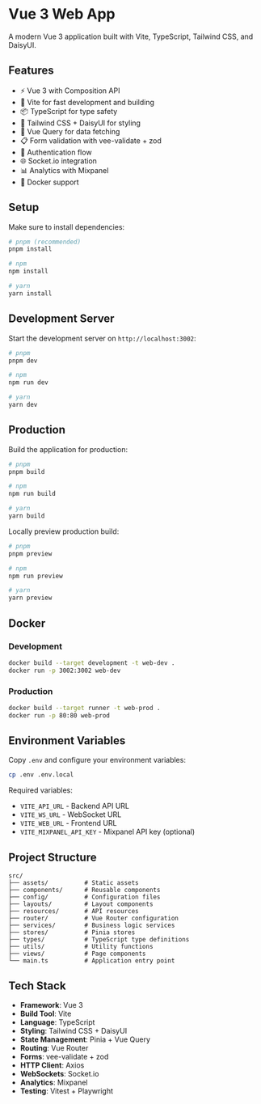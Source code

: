 # Vue 3 Web App

A modern Vue 3 application built with Vite, TypeScript, Tailwind CSS, and DaisyUI.

## Features

- ⚡️ Vue 3 with Composition API
- 🚀 Vite for fast development and building
- 📦 TypeScript for type safety
- 🎨 Tailwind CSS + DaisyUI for styling
- 🔄 Vue Query for data fetching
- 📋 Form validation with vee-validate + zod
- 🔐 Authentication flow
- 🌐 Socket.io integration
- 📊 Analytics with Mixpanel
- 🐳 Docker support

## Setup

Make sure to install dependencies:

```bash
# pnpm (recommended)
pnpm install

# npm
npm install

# yarn
yarn install
```

## Development Server

Start the development server on `http://localhost:3002`:

```bash
# pnpm
pnpm dev

# npm
npm run dev

# yarn
yarn dev
```

## Production

Build the application for production:

```bash
# pnpm
pnpm build

# npm
npm run build

# yarn
yarn build
```

Locally preview production build:

```bash
# pnpm
pnpm preview

# npm
npm run preview

# yarn
yarn preview
```

## Docker

### Development
```bash
docker build --target development -t web-dev .
docker run -p 3002:3002 web-dev
```

### Production
```bash
docker build --target runner -t web-prod .
docker run -p 80:80 web-prod
```

## Environment Variables

Copy `.env` and configure your environment variables:

```bash
cp .env .env.local
```

Required variables:
- `VITE_API_URL` - Backend API URL
- `VITE_WS_URL` - WebSocket URL
- `VITE_WEB_URL` - Frontend URL
- `VITE_MIXPANEL_API_KEY` - Mixpanel API key (optional)

## Project Structure

```
src/
├── assets/          # Static assets
├── components/      # Reusable components
├── config/          # Configuration files
├── layouts/         # Layout components
├── resources/       # API resources
├── router/          # Vue Router configuration
├── services/        # Business logic services
├── stores/          # Pinia stores
├── types/           # TypeScript type definitions
├── utils/           # Utility functions
├── views/           # Page components
└── main.ts          # Application entry point
```

## Tech Stack

- **Framework**: Vue 3
- **Build Tool**: Vite
- **Language**: TypeScript
- **Styling**: Tailwind CSS + DaisyUI
- **State Management**: Pinia + Vue Query
- **Routing**: Vue Router
- **Forms**: vee-validate + zod
- **HTTP Client**: Axios
- **WebSockets**: Socket.io
- **Analytics**: Mixpanel
- **Testing**: Vitest + Playwright